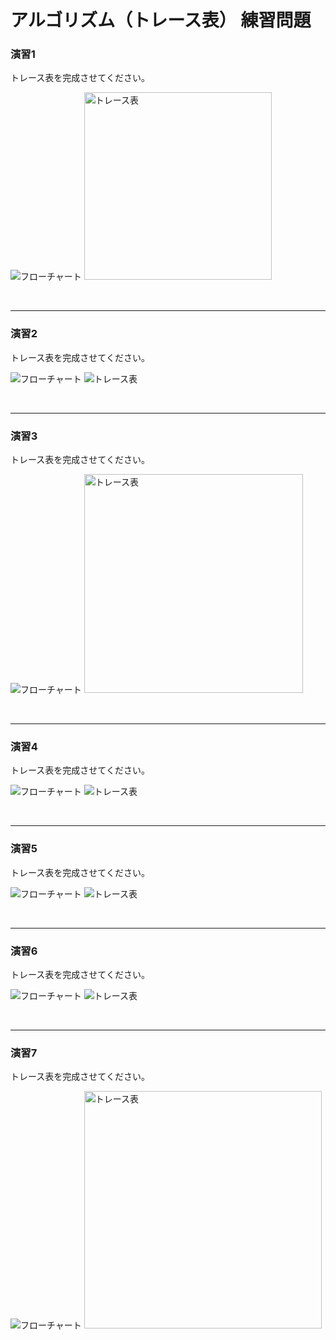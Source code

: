 # アルゴリズム（トレース表） 練習問題

### 演習1
トレース表を完成させてください。

<img src="./img/01_01.png" alt="フローチャート">

<img src="./img/01_02.png" alt="トレース表" width="300">

<br><hr>

### 演習2
トレース表を完成させてください。

<img src="./img/02_01.png" alt="フローチャート">

<img src="./img/02_02.png" alt="トレース表">

<br><hr>

### 演習3
トレース表を完成させてください。

<img src="./img/03_01.png" alt="フローチャート">

<img src="./img/03_02.png" alt="トレース表" width="350">

<br><hr>

### 演習4
トレース表を完成させてください。

<img src="./img/04_01.png" alt="フローチャート">

<img src="./img/04_02.png" alt="トレース表">

<br><hr>

### 演習5
トレース表を完成させてください。

<img src="./img/05_01.png" alt="フローチャート">

<img src="./img/05_02.png" alt="トレース表">

<br><hr>

### 演習6
トレース表を完成させてください。

<img src="./img/06_01.png" alt="フローチャート">

<img src="./img/06_02.png" alt="トレース表">

<br><hr>

### 演習7
トレース表を完成させてください。

<img src="./img/07_01.png" alt="フローチャート">

<img src="./img/07_02.png" alt="トレース表" width="380">
